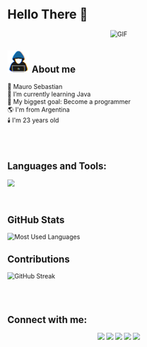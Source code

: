 # Hello There 👋

<div style="text-align: center;">
  <img height="300" width="400" alt="GIF" src="https://media.giphy.com/media/SWoSkN6DxTszqIKEqv/giphy.gif">
</div>





## <picture><img src = "https://github.com/0xAbdulKhalid/0xAbdulKhalid/raw/main/assets/mdImages/about_me.gif" width = 50px></picture> **About me**




🚀 Mauro Sebastian  
🌱 I’m currently learning Java  
🥅 My biggest goal: Become a programmer  
🌎 I'm from Argentina  
🕯️ I'm 23 years old  

<br />   
<br />   

## Languages and Tools:

<p align="left">
    <a href="https://skillicons.dev"><img src="https://skillicons.dev/icons?i=java,c,cs,dotnet,spring,python,godot,idea,vscode,visualstudio,html,css,bootstrap,git,github" /></a>
</p>

<br />   

## GitHub Stats


<!--![GitHub Stats](https://github-readme-stats.vercel.app/api?username=MSCV2607&show_icons=true&theme=dark&count_private=true)-->

![Most Used Languages](https://github-readme-stats.vercel.app/api/top-langs/?username=MSCV2607&layout=compact&theme=dark)

## Contributions

![GitHub Streak](https://github-readme-streak-stats.herokuapp.com/?user=MSCV2607&theme=dark)

<br />   
<br />   

## Connect with me:

<p align="center">
    <a href="https://www.linkedin.com/in/mauro-sebastian-camors-vecchietti-110807250/" target="_blank"><img src="https://img.icons8.com/fluent/48/000000/linkedin.png"/></a>
    <a href="https://x.com/MSCVecchietti?t=HwOBP6lHOt0FIa5CtUkn1g&s=08" target="_blank"><img src="https://img.icons8.com/fluent/48/000000/twitter.png"/></a>
    <a href="https://www.instagram.com/mauroseba_vecchietti/" target="_blank"><img src="https://img.icons8.com/fluent/48/000000/instagram-new.png"/></a>
    <a href="mailto:maurosebavecc@gmail.com" target="_blank"><img src="https://img.icons8.com/fluent/48/000000/gmail.png"/></a>
    <a href="https://www.facebook.com/maurosebastian.camorsvecchietti?mibextid=ZbWKwL" target="_blank"><img src="https://img.icons8.com/fluent/48/000000/facebook-new.png"/></a>
</p>
